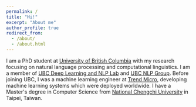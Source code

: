 ```yaml
---
permalink: /
title: "Hi!"
excerpt: "About me"
author_profile: true
redirect_from: 
  - /about/
  - /about.html
---
```


I am a PhD student at [University of British Columbia](https://www.ubc.ca/) with my research focusing on natural language processing and computational linguistics. I am a member of [UBC Deep Learning and NLP Lab](https://www.dlnlp.ai/) and [UBC NLP Group](https://nlp.cs.ubc.ca/). Before joining UBC, I was a machine learning engineer at [Trend Micro](https://www.trendmicro.com/en_us/business.html), developing machine learning systems which were deployed worldwide. I have a Master's degree in Computer Science from [National Chengchi University](https://www.nccu.edu.tw/index.php?Lang=en) in Taipei, Taiwan.

[//]: # "I obtained a Master of Science in Computer Science at [National Chengchi University](https://www.nccu.edu.tw/app/home.php) and a Bachelor of Arts in Foreign Languages at [National Chi Nan University](https://eng.ncnu.edu.tw/) where I joined as a research assistant and took courses at CS department, working on an industry-academia collaboration project with [QNAP](https://www.qnap.com/en-us)." 
